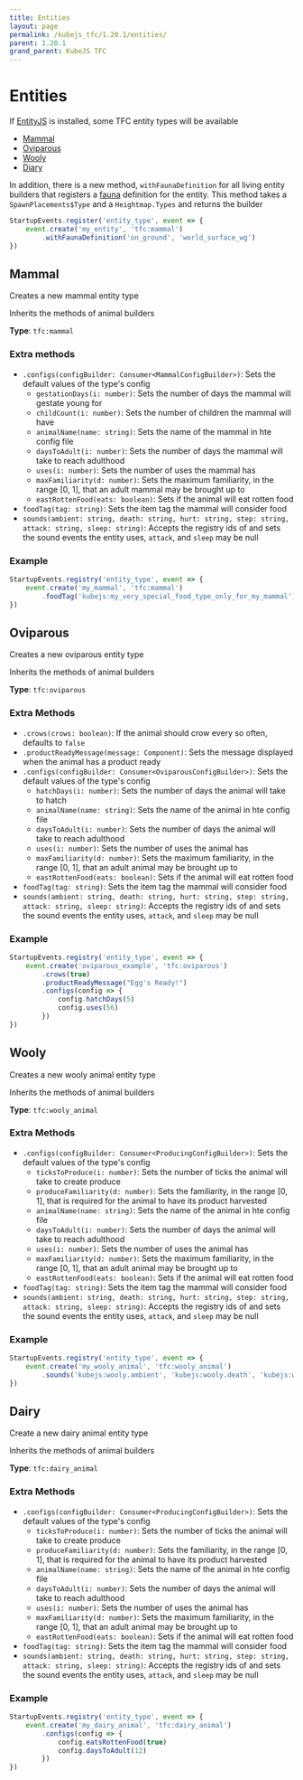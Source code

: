 ```yaml
---
title: Entities
layout: page
permalink: /kubejs_tfc/1.20.1/entities/
parent: 1.20.1
grand_parent: KubeJS TFC
---
```


# Entities

If [EntityJS](https://modrinth.com/mod/entityjs) is installed, some TFC entity types will be available

- [Mammal](#mammal)
- [Oviparous](#oviparous)
- [Wooly](#wooly)
- [Diary](#dairy)

In addition, there is a new method, `withFaunaDefinition` for all living entity builders that registers a [fauna](../data#fauna) definition for the entity. This method takes a `SpawnPlacements$Type` and a `Heightmap.Types` and returns the builder

```js
StartupEvents.register('entity_type', event => {
    event.create('my_entity', 'tfc:mammal')
        .withFaunaDefinition('on_ground', 'world_surface_wg')
})
```

## Mammal

Creates a new mammal entity type

Inherits the methods of animal builders

**Type**: `tfc:mammal`

### Extra methods

- `.configs(configBuilder: Consumer<MammalConfigBuilder>)`: Sets the default values of the type's config
    - `gestationDays(i: number)`: Sets the number of days the mammal will gestate young for
    - `childCount(i: number)`: Sets the number of children the mammal will have
    - `animalName(name: string)`: Sets the name of the mammal in hte config file
    - `daysToAdult(i: number)`: Sets the number of days the mammal will take to reach adulthood
    - `uses(i: number)`: Sets the number of uses the mammal has
    - `maxFamiliarity(d: number)`: Sets the maximum familiarity, in the range [0, 1], that an adult mammal may be brought up to
    - `eastRottenFood(eats: boolean)`: Sets if the animal will eat rotten food
- `foodTag(tag: string)`: Sets the item tag the mammal will consider food
- `sounds(ambient: string, death: string, hurt: string, step: string, attack: string, sleep: string)`: Accepts the registry ids of and sets the sound events the entity uses, `attack`, and `sleep` may be null

### Example

```js
StartupEvents.registry('entity_type', event => {
    event.create('my_mammal', 'tfc:mammal')
        .foodTag('kubejs:my_very_special_food_type_only_for_my_mammal')
})
```

## Oviparous

Creates a new oviparous entity type

Inherits the methods of animal builders

**Type**: `tfc:oviparous`

### Extra Methods

- `.crows(crows: boolean)`: If the animal should crow every so often, defaults to `false`
- `.productReadyMessage(message: Component)`: Sets the message displayed when the animal has a product ready
- `.configs(configBuilder: Consumer<OviparousConfigBuilder>)`: Sets the default values of the type's config
    - `hatchDays(i: number)`: Sets the number of days the animal will take to hatch
    - `animalName(name: string)`: Sets the name of the animal in hte config file
    - `daysToAdult(i: number)`: Sets the number of days the animal will take to reach adulthood
    - `uses(i: number)`: Sets the number of uses the animal has
    - `maxFamiliarity(d: number)`: Sets the maximum familiarity, in the range [0, 1], that an adult animal may be brought up to
    - `eastRottenFood(eats: boolean)`: Sets if the animal will eat rotten food
- `foodTag(tag: string)`: Sets the item tag the mammal will consider food
- `sounds(ambient: string, death: string, hurt: string, step: string, attack: string, sleep: string)`: Accepts the registry ids of and sets the sound events the entity uses, `attack`, and `sleep` may be null

### Example

```js
StartupEvents.registry('entity_type', event => {
    event.create('oviparous_example', 'tfc:oviparous')
        .crows(true)
        .productReadyMessage("Egg's Ready!")
        .configs(config => {
            config.hatchDays(5)
            config.uses(56)
        })
})
```

## Wooly

Creates a new wooly animal entity type

Inherits the methods of animal builders

**Type**: `tfc:wooly_animal`

### Extra Methods

- `.configs(configBuilder: Consumer<ProducingConfigBuilder>)`: Sets the default values of the type's config
    - `ticksToProduce(i: number)`: Sets the number of ticks the animal will take to create produce
    - `produceFamiliarity(d: number)`: Sets the familiarity, in the range [0, 1], that is required for the animal to have its product harvested
    - `animalName(name: string)`: Sets the name of the animal in hte config file
    - `daysToAdult(i: number)`: Sets the number of days the animal will take to reach adulthood
    - `uses(i: number)`: Sets the number of uses the animal has
    - `maxFamiliarity(d: number)`: Sets the maximum familiarity, in the range [0, 1], that an adult animal may be brought up to
    - `eastRottenFood(eats: boolean)`: Sets if the animal will eat rotten food
- `foodTag(tag: string)`: Sets the item tag the mammal will consider food
- `sounds(ambient: string, death: string, hurt: string, step: string, attack: string, sleep: string)`: Accepts the registry ids of and sets the sound events the entity uses, `attack`, and `sleep` may be null

### Example

```js
StartupEvents.registry('entity_type', event => {
    event.create('my_wooly_animal', 'tfc:wooly_animal')
        .sounds('kubejs:wooly.ambient', 'kubejs:wooly.death', 'kubejs:wooly.hurt', 'kubejs:wooly.step', null, null)
})
```

## Dairy

Create a new dairy animal entity type

Inherits the methods of animal builders

**Type**: `tfc:dairy_animal`

### Extra Methods

- `.configs(configBuilder: Consumer<ProducingConfigBuilder>)`: Sets the default values of the type's config
    - `ticksToProduce(i: number)`: Sets the number of ticks the animal will take to create produce
    - `produceFamiliarity(d: number)`: Sets the familiarity, in the range [0, 1], that is required for the animal to have its product harvested
    - `animalName(name: string)`: Sets the name of the animal in hte config file
    - `daysToAdult(i: number)`: Sets the number of days the animal will take to reach adulthood
    - `uses(i: number)`: Sets the number of uses the animal has
    - `maxFamiliarity(d: number)`: Sets the maximum familiarity, in the range [0, 1], that an adult animal may be brought up to
    - `eastRottenFood(eats: boolean)`: Sets if the animal will eat rotten food
- `foodTag(tag: string)`: Sets the item tag the mammal will consider food
- `sounds(ambient: string, death: string, hurt: string, step: string, attack: string, sleep: string)`: Accepts the registry ids of and sets the sound events the entity uses, `attack`, and `sleep` may be null

### Example

```js
StartupEvents.registry('entity_type', event => {
    event.create('my_dairy_animal', 'tfc:dairy_animal')
        .configs(config => {
            config.eatsRottenFood(true)
            config.daysToAdult(12)
        })
})
```
